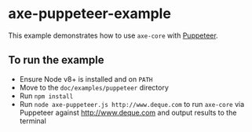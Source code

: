 # axe-puppeteer-example

This example demonstrates how to use `axe-core` with [Puppeteer](https://github.com/GoogleChrome/puppeteer).

## To run the example

* Ensure Node v8+ is installed and on `PATH`
* Move to the `doc/examples/puppeteer` directory
* Run `npm install`
* Run `node axe-puppeteer.js http://www.deque.com` to run `axe-core` via Puppeteer against http://www.deque.com and output results to the terminal